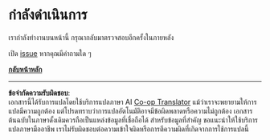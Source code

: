 <!--
CO_OP_TRANSLATOR_METADATA:
{
  "original_hash": "ea9f0804bd62f46d9808e953ec7fc459",
  "translation_date": "2025-08-26T21:25:52+00:00",
  "source_file": "_404.md",
  "language_code": "th"
}
-->
# กำลังดำเนินการ

เรากำลังทำงานบนหน้านี้ กรุณากลับมาตรวจสอบอีกครั้งในภายหลัง

เปิด [issue](https://github.com/microsoft/Web-Dev-For-Beginners/issues/new/choose) หากคุณมีคำถามใด ๆ

**[กลับหน้าหลัก](../../../../../../..)**

---

**ข้อจำกัดความรับผิดชอบ**:  
เอกสารนี้ได้รับการแปลโดยใช้บริการแปลภาษา AI [Co-op Translator](https://github.com/Azure/co-op-translator) แม้ว่าเราจะพยายามให้การแปลมีความถูกต้อง แต่โปรดทราบว่าการแปลอัตโนมัติอาจมีข้อผิดพลาดหรือความไม่ถูกต้อง เอกสารต้นฉบับในภาษาดั้งเดิมควรถือเป็นแหล่งข้อมูลที่เชื่อถือได้ สำหรับข้อมูลที่สำคัญ ขอแนะนำให้ใช้บริการแปลภาษามืออาชีพ เราไม่รับผิดชอบต่อความเข้าใจผิดหรือการตีความผิดที่เกิดจากการใช้การแปลนี้